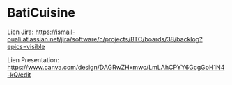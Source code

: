 # BatiCuisine

Lien Jira: https://ismail-ouali.atlassian.net/jira/software/c/projects/BTC/boards/38/backlog?epics=visible


Lien Presentation: https://www.canva.com/design/DAGRwZHxmwc/LmLAhCPYY6GcgGoH1N4-kQ/edit